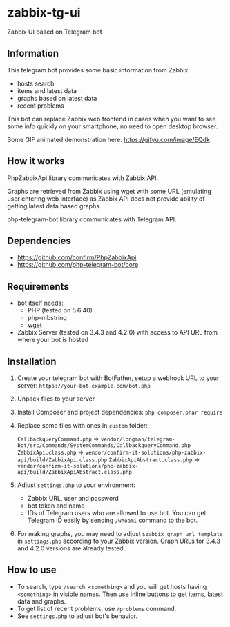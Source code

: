 # zabbix-tg-ui
Zabbix UI based on Telegram bot

## Information
This telegram bot provides some basic information from Zabbix:
 - hosts search
 - items and latest data
 - graphs based on latest data
 - recent problems

This bot can replace Zabbix web frontend in cases when you want to see some info quickly on your smartphone, no need to open desktop browser.

Some GIF animated demonstration here: https://gifyu.com/image/EQdk

## How it works
PhpZabbixApi library communicates with Zabbix API.

Graphs are retrieved from Zabbix using wget with some URL (emulating user entering web interface) as Zabbix API does not provide ability of getting latest data based graphs.

php-telegram-bot library communicates with Telegram API.

## Dependencies
- https://github.com/confirm/PhpZabbixApi
- https://github.com/php-telegram-bot/core

## Requirements
- bot itself needs:
  - PHP (tested on 5.6.40)
  - php-mbstring
  - wget
- Zabbix Server (tested on 3.4.3 and 4.2.0) with access to API URL from where your bot is hosted

## Installation
1. Create your telegram bot with BotFather, setup a webhook URL to your server: `https://your-bot.example.com/bot.php`
1. Unpack files to your server
1. Install Composer and project dependencies: `php composer.phar require`
1. Replace some files with ones in `custom` folder:

   `CallbackqueryCommand.php` => `vendor/longman/telegram-bot/src/Commands/SystemCommands/CallbackqueryCommand.php`
   `ZabbixApi.class.php` => `vendor/confirm-it-solutions/php-zabbix-api/build/ZabbixApi.class.php`
   `ZabbixApiAbstract.class.php` => `vendor/confirm-it-solutions/php-zabbix-api/build/ZabbixApiAbstract.class.php`
   
1. Adjust `settings.php` to your environment:
   - Zabbix URL, user and password
   - bot token and name
   - IDs of Telegram users who are allowed to use bot. You can get Telegram ID easily by sending `/whoami` command to the bot.
   
1. For making graphs, you may need to adjust `$zabbix_graph_url_template` in `settings.php` according to your Zabbix version. Graph URLs for 3.4.3 and 4.2.0 versions are already tested.

## How to use
- To search, type `/search <something>` and you will get hosts having `<something>` in visible names. Then use inline buttons to get items, latest data and graphs.
- To get list of recent problems, use `/problems` command.
- See `settings.php` to adjust bot's behavior.
